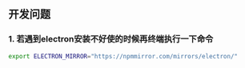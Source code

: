## 开发问题

### 1. 若遇到electron安装不好使的时候再终端执行一下命令
```bash
export ELECTRON_MIRROR="https://npmmirror.com/mirrors/electron/"
```